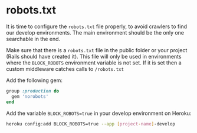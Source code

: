 # robots.txt

It is time to configure the `robots.txt` file properly, to avoid crawlers to find our develop environments.
The main environment should be the only one searchable in the end.

Make sure that there is a `robots.txt` file in the public folder or your project (Rails should have created it).
This file will only be used in environments where the `BLOCK_ROBOTS` environment variable is not set.
If it is set then a custom middleware catches calls to `/robots.txt`

Add the following gem:

```ruby
group :production do
  gem 'norobots'
end
```

Add the variable `BLOCK_ROBOTS=true` in your develop environment on Heroku:

```sh
heroku config:add BLOCK_ROBOTS=true --app [project-name]-develop
```
